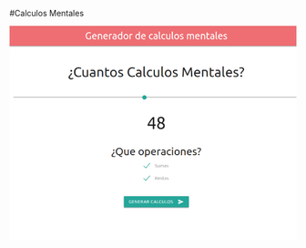 #Calculos Mentales

![image](https://github.com/Fiambre/Calculos-Mentales/raw/master/examples/ss1.png)
